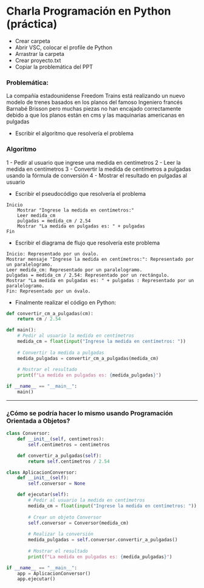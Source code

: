 # Charla Programación en Python (práctica)

 - Crear carpeta
 - Abrir VSC, colocar el profile de Python
 - Arrastrar la carpeta
 - Crear proyecto.txt
 - Copiar la problemática del PPT

### Problemática:

La compañía estadounidense Freedom Trains está realizando un nuevo modelo de trenes basados en los planos del famoso Ingeniero francés Barnabé Brisson pero muchas piezas no han encajado correctamente debido a que los planos están en cms y las maquinarias americanas en pulgadas

 - Escribir el algoritmo que resolvería el problema

### Algoritmo

1 - Pedir al usuario que ingrese una medida en centímetros
2 - Leer la medida en centímetros
3 - Convertir la medida de centímetros a pulgadas usando la fórmula de conversión
4 - Mostrar el resultado en pulgadas al usuario

 - Escribir el pseudocódigo que resolvería el problema

```
Inicio
    Mostrar "Ingrese la medida en centímetros:"
    Leer medida_cm
    pulgadas = medida_cm / 2.54
    Mostrar "La medida en pulgadas es: " + pulgadas
Fin
```

- Escribir el diagrama de flujo que resolvería este problema

```
Inicio: Representado por un óvalo.
Mostrar mensaje "Ingrese la medida en centímetros:": Representado por un paralelogramo.
Leer medida_cm: Representado por un paralelogramo.
pulgadas = medida_cm / 2.54: Representado por un rectángulo.
Mostrar "La medida en pulgadas es: " + pulgadas : Representado por un paralelogramo.
Fin: Representado por un óvalo.
```

 - Finalmente realizar el código en Python:

```python
def convertir_cm_a_pulgadas(cm):
    return cm / 2.54

def main():
    # Pedir al usuario la medida en centímetros
    medida_cm = float(input("Ingrese la medida en centímetros: "))
    
    # Convertir la medida a pulgadas
    medida_pulgadas = convertir_cm_a_pulgadas(medida_cm)
    
    # Mostrar el resultado
    print(f"La medida en pulgadas es: {medida_pulgadas}")

if __name__ == "__main__":
    main()
```

---

### ¿Cómo se podría hacer lo mismo usando Programación Orientada a Objetos?

```python
class Conversor:
    def __init__(self, centimetros):
        self.centimetros = centimetros

    def convertir_a_pulgadas(self):
        return self.centimetros / 2.54

class AplicacionConversor:
    def __init__(self):
        self.conversor = None

    def ejecutar(self):
        # Pedir al usuario la medida en centímetros
        medida_cm = float(input("Ingrese la medida en centímetros: "))
        
        # Crear un objeto Conversor
        self.conversor = Conversor(medida_cm)
        
        # Realizar la conversión
        medida_pulgadas = self.conversor.convertir_a_pulgadas()
        
        # Mostrar el resultado
        print(f"La medida en pulgadas es: {medida_pulgadas}")

if __name__ == "__main__":
    app = AplicacionConversor()
    app.ejecutar()
```
